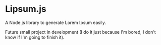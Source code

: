 # Lipsum.js
A Node.js library to generate Lorem Ipsum easily.

Future small project in development (I do it just because I'm bored, I don't know if I'm going to finish it).